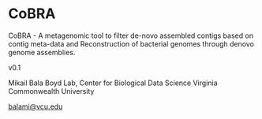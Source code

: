# CoBRA

CoBRA - A metagenomic tool to filter de-novo assembled contigs based on contig meta-data and Reconstruction of bacterial genomes through denovo genome assemblies.

v0.1

Mikail Bala
Boyd Lab, Center for Biological Data Science
Virginia Commonwealth University

balami@vcu.edu